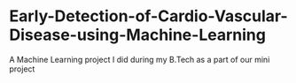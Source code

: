 # Early-Detection-of-Cardio-Vascular-Disease-using-Machine-Learning
A Machine Learning project  I did during my B.Tech as a part of our mini project
